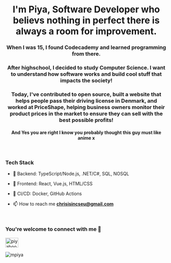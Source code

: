 
<h1 align="center">I'm Piya, Software Developer who believs nothing in perfect there is always a room for improvement.   </h1>
<h3 align="center">When I was 15, I found Codecademy and learned programming from there. </h3>
<h3 align="center">After highschool, I decided to study Computer Science. I want to understand how software works and build cool stuff that impacts the society! </h3>
<h3 align="center">Today, I've contributed to open source, built a website that helps people pass their driving license in Denmark, and worked at PriceShape, helping business owners monitor their product prices in the market to ensure they can sell with the best possible profits!</h3>

<h4 align="center"> And Yes you are right I know you probably thought this guy must like anime x</h4>
<br/>


### Tech Stack
- 🔧 Backend: TypeScript/Node.js, .NET/C#, SQL, NOSQL
- 🎨 Frontend: React, Vue.js, HTML/CSS
- 🚀 CI/CD: Docker, GitHub Actions

- 📫 How to reach me **chrisisincseu@gmail.com**
<br/>

<h3 align="left">You're welcome to connect with me 🙏</h3>
<p align="left">
<a href="https://www.linkedin.com/in/piyaboot-prasertsuwan-christopher-61a5a4172/" target="blank"><img align="center" src="https://raw.githubusercontent.com/rahuldkjain/github-profile-readme-generator/master/src/images/icons/Social/linked-in-alt.svg" alt="piyaboot-prasertsuwan-61a5a4172" height="30" width="40" /></a>
</p>

<p align="left"> <img src="https://komarev.com/ghpvc/?username=mpiya&label=Profile%20views&color=0e75b6&style=flat" alt="mpiya" /> </p>

